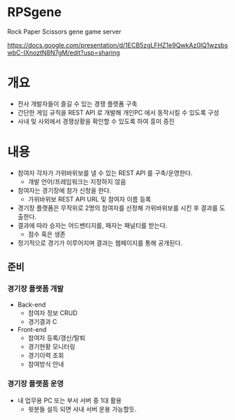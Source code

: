 # RPSgene
Rock Paper Scissors gene game server

https://docs.google.com/presentation/d/1ECB5zgLFHZ1e9QwkAz0lQ1wzsbswbC-IXnoztN8N7gM/edit?usp=sharing

# 개요
- 전사 개발자들이 즐길 수 있는 경쟁 플랫폼 구축
- 간단한 게임 규칙을 REST API 로 개발해 개인PC 에서 동작시킬 수 있도록 구성
- 사내 및 사외에서 경쟁상황을 확인할 수 있도록 하여 흥미 증진
# 내용
- 참여자 각자가 가위바위보를 낼 수 있는 REST API 를 구축/운영한다.
  - 개발 언어/프레임워크는 지정하지 않음
- 참여자는 경기장에 참가 신청을 한다.
  - 가위바위보 REST API URL 및 참여자 이름 등록
- 경기장 플랫폼은 무작위로 2명의 참여자를 선정해 가위바위보를 시킨 후 결과를 도출한다.
- 결과에 따라 승자는 어드벤티지를, 패자는 패널티를 받는다.
  - 점수 혹은 생존
- 정기적으로 경기가 이루어지며 결과는 웹페이지를 통해 공개된다.
## 준비
### 경기장 플랫폼 개발
- Back-end
  - 참여자 정보 CRUD
  - 경기결과 C
- Front-end   
  - 참여자 등록/갱신/탈퇴
  - 경기현황 모니터링
  - 경기이력 조회
  - 참여방식 안내
### 경기장 플랫품 운영
- 내 업무용 PC 또는 부서 서버 중 1대 활용
  - 윗분들 설득 되면 사내 서버 운용 가능할듯.
